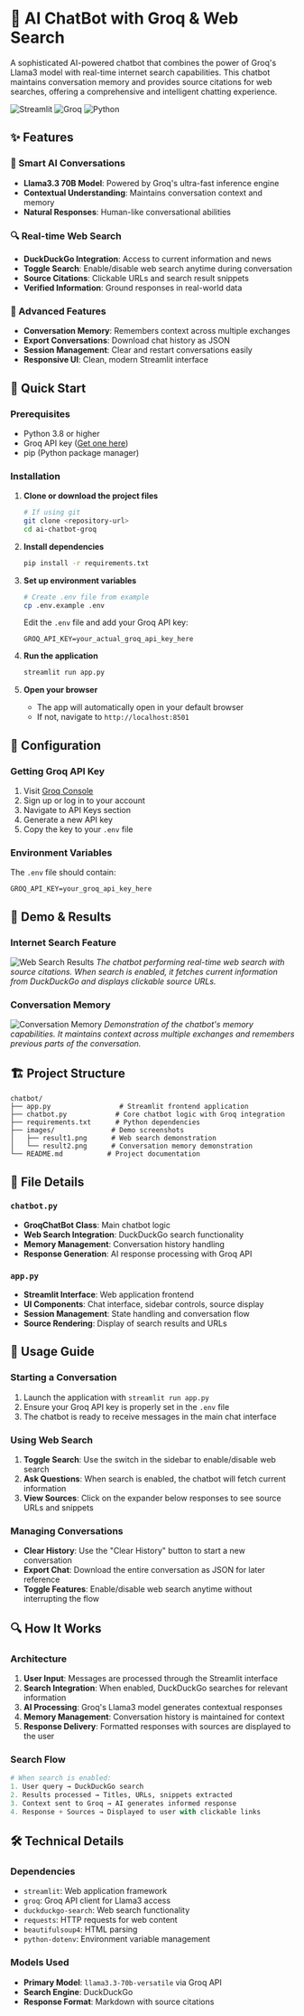 # 🤖 AI ChatBot with Groq & Web Search

A sophisticated AI-powered chatbot that combines the power of Groq's Llama3 model with real-time internet search capabilities. This chatbot maintains conversation memory and provides source citations for web searches, offering a comprehensive and intelligent chatting experience.

![Streamlit](https://img.shields.io/badge/Streamlit-FF4B4B?style=for-square&logo=Streamlit&logoColor=white)
![Groq](https://img.shields.io/badge/Groq-00FF00?style=for-square&logo=groq&logoColor=white)
![Python](https://img.shields.io/badge/Python-3776AB?style=for-square&logo=python&logoColor=white)

## ✨ Features

### 🤖 Smart AI Conversations
- **Llama3.3 70B Model**: Powered by Groq's ultra-fast inference engine
- **Contextual Understanding**: Maintains conversation context and memory
- **Natural Responses**: Human-like conversational abilities

### 🔍 Real-time Web Search
- **DuckDuckGo Integration**: Access to current information and news
- **Toggle Search**: Enable/disable web search anytime during conversation
- **Source Citations**: Clickable URLs and search result snippets
- **Verified Information**: Ground responses in real-world data

### 💾 Advanced Features
- **Conversation Memory**: Remembers context across multiple exchanges
- **Export Conversations**: Download chat history as JSON
- **Session Management**: Clear and restart conversations easily
- **Responsive UI**: Clean, modern Streamlit interface

## 🚀 Quick Start

### Prerequisites

- Python 3.8 or higher
- Groq API key ([Get one here](https://console.groq.com))
- pip (Python package manager)

### Installation

1. **Clone or download the project files**
   ```bash
   # If using git
   git clone <repository-url>
   cd ai-chatbot-groq
   ```

2. **Install dependencies**
   ```bash
   pip install -r requirements.txt
   ```

3. **Set up environment variables**
   ```bash
   # Create .env file from example
   cp .env.example .env
   ```
   
   Edit the `.env` file and add your Groq API key:
   ```env
   GROQ_API_KEY=your_actual_groq_api_key_here
   ```

4. **Run the application**
   ```bash
   streamlit run app.py
   ```

5. **Open your browser**
   - The app will automatically open in your default browser
   - If not, navigate to `http://localhost:8501`

## 🔧 Configuration

### Getting Groq API Key

1. Visit [Groq Console](https://console.groq.com)
2. Sign up or log in to your account
3. Navigate to API Keys section
4. Generate a new API key
5. Copy the key to your `.env` file

### Environment Variables

The `.env` file should contain:
```env
GROQ_API_KEY=your_groq_api_key_here
```

## 📸 Demo & Results

### Internet Search Feature
![Web Search Results](images/result1.png)
*The chatbot performing real-time web search with source citations. When search is enabled, it fetches current information from DuckDuckGo and displays clickable source URLs.*

### Conversation Memory
![Conversation Memory](images/result2.png)
*Demonstration of the chatbot's memory capabilities. It maintains context across multiple exchanges and remembers previous parts of the conversation.*

## 🏗️ Project Structure

```
chatbot/
├── app.py                 # Streamlit frontend application
├── chatbot.py            # Core chatbot logic with Groq integration
├── requirements.txt      # Python dependencies
├── images/              # Demo screenshots
│   ├── result1.png      # Web search demonstration
│   └── result2.png      # Conversation memory demonstration
└── README.md           # Project documentation
```

## 📁 File Details

### `chatbot.py`
- **GroqChatBot Class**: Main chatbot logic
- **Web Search Integration**: DuckDuckGo search functionality
- **Memory Management**: Conversation history handling
- **Response Generation**: AI response processing with Groq API

### `app.py`
- **Streamlit Interface**: Web application frontend
- **UI Components**: Chat interface, sidebar controls, source display
- **Session Management**: State handling and conversation flow
- **Source Rendering**: Display of search results and URLs

## 🎯 Usage Guide

### Starting a Conversation
1. Launch the application with `streamlit run app.py`
2. Ensure your Groq API key is properly set in the `.env` file
3. The chatbot is ready to receive messages in the main chat interface

### Using Web Search
1. **Toggle Search**: Use the switch in the sidebar to enable/disable web search
2. **Ask Questions**: When search is enabled, the chatbot will fetch current information
3. **View Sources**: Click on the expander below responses to see source URLs and snippets

### Managing Conversations
- **Clear History**: Use the "Clear History" button to start a new conversation
- **Export Chat**: Download the entire conversation as JSON for later reference
- **Toggle Features**: Enable/disable web search anytime without interrupting the flow

## 🔍 How It Works

### Architecture
1. **User Input**: Messages are processed through the Streamlit interface
2. **Search Integration**: When enabled, DuckDuckGo searches for relevant information
3. **AI Processing**: Groq's Llama3 model generates contextual responses
4. **Memory Management**: Conversation history is maintained for context
5. **Response Delivery**: Formatted responses with sources are displayed to the user

### Search Flow
```python
# When search is enabled:
1. User query → DuckDuckGo search
2. Results processed → Titles, URLs, snippets extracted
3. Context sent to Groq → AI generates informed response
4. Response + Sources → Displayed to user with clickable links
```

## 🛠️ Technical Details

### Dependencies
- `streamlit`: Web application framework
- `groq`: Groq API client for Llama3 access
- `duckduckgo-search`: Web search functionality
- `requests`: HTTP requests for web content
- `beautifulsoup4`: HTML parsing
- `python-dotenv`: Environment variable management

### Models Used
- **Primary Model**: `llama3.3-70b-versatile` via Groq API
- **Search Engine**: DuckDuckGo
- **Response Format**: Markdown with source citations